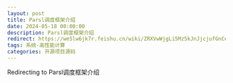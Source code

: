 ```yaml
---
layout: post
title: Parsl调度框架介绍
date: 2024-05-18 00:00:00
description: Parsl调度框架介绍
redirect: https://we5lw6jk7r.feishu.cn/wiki/ZRXVwWjgLi5Mz5kJnJjcjufGnCe?from=from_copylink
tags: 系统-高性能计算
categories: 开源项目源码
---
```


Redirecting to Parsl调度框架介绍
